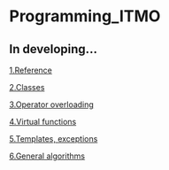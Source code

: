 # Programming_ITMO
## In developing...
<p><a href="https://github.com/UltraMultik/Programming_ITMO/tree/master/lab%201">1.Reference</a></p>
<p><a href="https://github.com/UltraMultik/Programming_ITMO/tree/master/lab%202">2.Classes</a></p>
<p><a href="https://github.com/UltraMultik/Programming_ITMO/tree/master/lab%203">3.Operator overloading</a></p>
<p><a href="https://github.com/UltraMultik/Programming_ITMO/tree/master/lab%204">4.Virtual functions</a></p>
<p><a href="https://github.com/UltraMultik/Programming_ITMO/tree/master/lab%205">5.Templates, exceptions</a></p>
<p><a href="https://github.com/UltraMultik/Programming_ITMO/tree/master/lab%206">6.General algorithms</a></p>